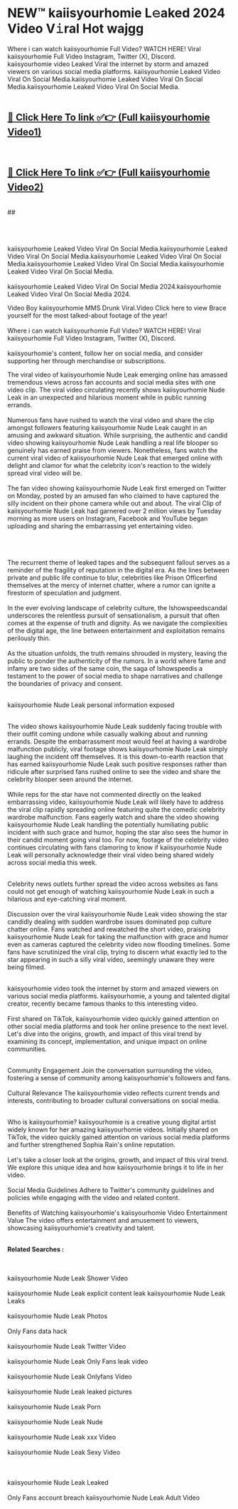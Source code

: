
# NEW™ kaiisyourhomie L𝚎aked 2024 Video V𝚒ral Hot wajgg

Where i can watch kaiisyourhomie Full Video? WATCH HERE! Viral kaiisyourhomie Full Video Instagram, Twitter (X), Discord. <br>
kaiisyourhomie video Leaked Viral the internet by storm and amazed viewers on various social media platforms. kaiisyourhomie Leaked Video Viral On Social Media.kaiisyourhomie Leaked Video Viral On Social Media.kaiisyourhomie Leaked Video Viral On Social Media.<br>
 <br>

##  <a href="https://clipsfans.site?title=kaiisyourhomie&ref=git">🔴 Click Here To link ✅👉 (Full kaiisyourhomie Video1) </a><br>
  <br>

##  <a href="https://clipsfans.site?title=kaiisyourhomie&ref=git">🔴 Click Here To link ✅👉 (Full kaiisyourhomie Video2)</a><br>
  <br>
  ##


  <br>

  <br>

<br><br>
kaiisyourhomie Leaked Video Viral On Social Media.kaiisyourhomie Leaked Video Viral On Social Media.kaiisyourhomie Leaked Video Viral On Social Media.kaiisyourhomie Leaked Video Viral On Social Media.kaiisyourhomie Leaked Video Viral On Social Media.
<br><br>
kaiisyourhomie Leaked Video Viral On Social Media 2024.kaiisyourhomie Leaked Video Viral On Social Media 2024.


Video Boy kaiisyourhomie MMS Drunk Viral.Video Click here to view Brace yourself for the most talked-about footage of the year!
<br><br>
Where i can watch kaiisyourhomie Full Video? WATCH HERE! Viral kaiisyourhomie Full Video Instagram, Twitter (X), Discord.
<br><br>
kaiisyourhomie's content, follow her on social media, and consider supporting her through merchandise or subscriptions.


The viral video of kaiisyourhomie Nude Leak emerging online has amassed tremendous views across fan accounts and social media sites with one video clip. The viral video circulating recently shows kaiisyourhomie Nude Leak in an unexpected and hilarious moment while in public running errands.
<br><br>
Numerous fans have rushed to watch the viral video and share the clip amongst followers featuring kaiisyourhomie Nude Leak caught in an amusing and awkward situation. While surprising, the authentic and candid video showing kaiisyourhomie Nude Leak handling a real life blooper so genuinely has earned praise from viewers. Nonetheless, fans watch the current viral video of kaiisyourhomie Nude Leak that emerged online with delight and clamor for what the celebrity icon's reaction to the widely spread viral video will be.
<br><br>
The fan video showing kaiisyourhomie Nude Leak first emerged on Twitter on Monday, posted by an amused fan who claimed to have captured the silly incident on their phone camera while out and about. The viral Clip of kaiisyourhomie Nude Leak had garnered over 2 million views by Tuesday morning as more users on Instagram, Facebook and YouTube began uploading and sharing the embarrassing yet entertaining video.
<br><br>


<br><br>
The recurrent theme of leaked tapes and the subsequent fallout serves as a reminder of the fragility of reputation in the digital era. As the lines between private and public life continue to blur, celebrities like Prison Officerfind themselves at the mercy of internet chatter, where a rumor can ignite a firestorm of speculation and judgment.
<br><br>
In the ever evolving landscape of celebrity culture, the Ishowspeedscandal underscores the relentless pursuit of sensationalism, a pursuit that often comes at the expense of truth and dignity. As we navigate the complexities of the digital age, the line between entertainment and exploitation remains perilously thin.
<br><br>
As the situation unfolds, the truth remains shrouded in mystery, leaving the public to ponder the authenticity of the rumors. In a world where fame and infamy are two sides of the same coin, the saga of Ishowspeedis a testament to the power of social media to shape narratives and challenge the boundaries of privacy and consent.
<br><br>





kaiisyourhomie Nude Leak personal information exposed
<br><br>



The video shows kaiisyourhomie Nude Leak suddenly facing trouble with their outfit coming undone while casually walking about and running errands. Despite the embarrassment most would feel at having a wardrobe malfunction publicly, viral footage shows kaiisyourhomie Nude Leak simply laughing the incident off themselves. It is this down-to-earth reaction that has earned kaiisyourhomie Nude Leak such positive responses rather than ridicule after surprised fans rushed online to see the video and share the celebrity blooper seen around the internet.
<br><br>
While reps for the star have not commented directly on the leaked embarrassing video, kaiisyourhomie Nude Leak will likely have to address the viral clip rapidly spreading online featuring quite the comedic celebrity wardrobe malfunction. Fans eagerly watch and share the video showing kaiisyourhomie Nude Leak handling the potentially humiliating public incident with such grace and humor, hoping the star also sees the humor in their candid moment going viral too. For now, footage of the celebrity video continues circulating with fans clamoring to know if kaiisyourhomie Nude Leak will personally acknowledge their viral video being shared widely across social media this week.
<br><br>

Celebrity news outlets further spread the video across websites as fans could not get enough of watching kaiisyourhomie Nude Leak in such a hilarious and eye-catching viral moment.
<br><br>
Discussion over the viral kaiisyourhomie Nude Leak video showing the star candidly dealing with sudden wardrobe issues dominated pop culture chatter online. Fans watched and rewatched the short video, praising kaiisyourhomie Nude Leak for taking the malfunction with grace and humor even as cameras captured the celebrity video now flooding timelines. Some fans have scrutinized the viral clip, trying to discern what exactly led to the star appearing in such a silly viral video, seemingly unaware they were being filmed.
<br><br>


kaiisyourhomie video took the internet by storm and amazed viewers on various social media platforms. kaiisyourhomie, a young and talented digital creator, recently became famous thanks to this interesting video.
<br><br>
First shared on TikTok, kaiisyourhomie video quickly gained attention on other social media platforms and took her online presence to the next level. Let's dive into the origins, growth, and impact of this viral trend by examining its concept, implementation, and unique impact on online communities.
<br><br>

Community Engagement Join the conversation surrounding the video, fostering a sense of community among kaiisyourhomie's followers and fans.
<br><br>
Cultural Relevance The kaiisyourhomie video reflects current trends and interests, contributing to broader cultural conversations on social media.
<br><br>




Who is kaiisyourhomie? kaiisyourhomie is a creative young digital artist widely known for her amazing kaiisyourhomie videos. Initially shared on TikTok, the video quickly gained attention on various social media platforms and further strengthened Sophia Rain's online reputation.
<br><br>
Let's take a closer look at the origins, growth, and impact of this viral trend. We explore this unique idea and how kaiisyourhomie brings it to life in her video.
<br><br>
Social Media Guidelines Adhere to Twitter's community guidelines and policies while engaging with the video and related content.
<br><br>
Benefits of Watching kaiisyourhomie's kaiisyourhomie Video Entertainment Value The video offers entertainment and amusement to viewers, showcasing kaiisyourhomie's creativity and talent.
<br><br>




<strong>Related Searches :</strong>

<br><br>
kaiisyourhomie Nude Leak Shower Video
<br><br>
kaiisyourhomie Nude Leak explicit content leak
kaiisyourhomie Nude Leak Leaks
<br><br>
kaiisyourhomie Nude Leak Photos
<br><br>
Only Fans data hack
<br><br>
kaiisyourhomie Nude Leak Twitter Video
<br><br>
kaiisyourhomie Nude Leak Only Fans leak video
<br><br>
kaiisyourhomie Nude Leak Onlyfans Video
<br><br>
kaiisyourhomie Nude Leak leaked pictures
<br><br>
kaiisyourhomie Nude Leak Porn
<br><br>
kaiisyourhomie Nude Leak Nude
<br><br>
kaiisyourhomie Nude Leak xxx Video
<br><br>
kaiisyourhomie Nude Leak Sexy Video
<br><br>
<br><br>
kaiisyourhomie Nude Leak Leaked
<br><br>
Only Fans account breach
kaiisyourhomie Nude Leak Adult Video
<br><br>